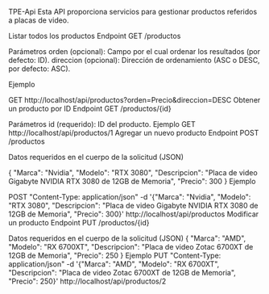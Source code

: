 TPE-Api
Esta API proporciona servicios para gestionar productos referidos a placas de video.

Listar todos los productos
Endpoint
GET /productos

Parámetros
orden (opcional): Campo por el cual ordenar los resultados (por defecto: ID).
direccion (opcional): Dirección de ordenamiento (ASC o DESC, por defecto: ASC).

Ejemplo

GET http://localhost/api/productos?orden=Precio&direccion=DESC
Obtener un producto por ID
Endpoint
GET /productos/{id}

Parámetros
id (requerido): ID del producto.
Ejemplo
GET http://localhost/api/productos/1
Agregar un nuevo producto
Endpoint
POST /productos

Datos requeridos en el cuerpo de la solicitud (JSON)

{
  "Marca": "Nvidia",
  "Modelo": "RTX 3080",
  "Descripcion": "Placa de video Gigabyte NVIDIA RTX 3080 de 12GB de Memoria",
  "Precio": 300
}
Ejemplo

POST "Content-Type: application/json" -d '{"Marca": "Nvidia", "Modelo": "RTX 3080", "Descripcion": "Placa de video Gigabyte NVIDIA RTX 3080 de 12GB de Memoria", "Precio": 300}' http://localhost/api/productos
Modificar un producto
Endpoint
PUT /productos/{id}

Datos requeridos en el cuerpo de la solicitud (JSON)
{
  "Marca": "AMD",
  "Modelo": "RX 6700XT",
  "Descripcion": "Placa de video Zotac 6700XT de 12GB de Memoria",
  "Precio": 250
}
Ejemplo
 PUT "Content-Type: application/json" -d '{"Marca": "AMD", "Modelo": "RX 6700XT", "Descripcion": "Placa de video Zotac 6700XT de 12GB de Memoria", "Precio": 250}' http://localhost/api/productos/2



